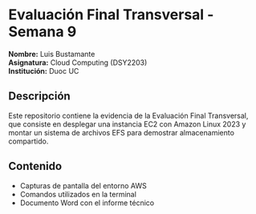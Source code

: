 # Evaluación Final Transversal - Semana 9

**Nombre:** Luis Bustamante  
**Asignatura:** Cloud Computing (DSY2203)  
**Institución:** Duoc UC  

## Descripción

Este repositorio contiene la evidencia de la Evaluación Final Transversal, que consiste en desplegar una instancia EC2 con Amazon Linux 2023 y montar un sistema de archivos EFS para demostrar almacenamiento compartido.

## Contenido

- Capturas de pantalla del entorno AWS
- Comandos utilizados en la terminal
- Documento Word con el informe técnico

